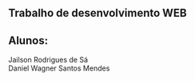 ## Trabalho de desenvolvimento WEB

## Alunos: 
Jailson Rodrigues de Sá <br>
Daniel Wagner Santos Mendes


